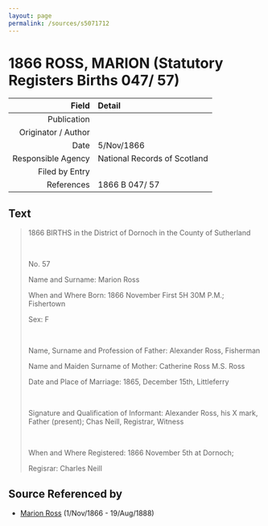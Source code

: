 ```yaml
---
layout: page
permalink: /sources/s5071712
---
```


# 1866 ROSS, MARION (Statutory Registers Births 047/ 57)

Field | Detail
---:|:---
Publication | 
Originator / Author | 
Date | 5/Nov/1866
Responsible Agency | National Records of Scotland
Filed by Entry | 
References | 1866 B 047/ 57

## Text

> 1866 BIRTHS in the District of Dornoch in the County of Sutherland
>
> <br/>
>
> No. 57
>
> Name and Surname: Marion Ross
>
> When and Where Born: 1866 November First 5H 30M P.M.; Fishertown
>
> Sex: F
>
> <br/>
>
> Name, Surname and Profession of Father: Alexander Ross, Fisherman
>
> Name and Maiden Surname of Mother: Catherine Ross M.S. Ross
>
> Date and Place of Marriage: 1865, December 15th, Littleferry
>
> <br/>
>
> Signature and Qualification of Informant: Alexander Ross, his X mark, Father (present); Chas Neill, Registrar, Witness
>
> <br/>
>
> When and Where Registered: 1866 November 5th at Dornoch;
>
> Regisrar: Charles Neill
>

## Source Referenced by

* [Marion Ross](../people/@75416110@-marion-ross-b1866-11-1-d1888-8-19.md) (1/Nov/1866 - 19/Aug/1888)
